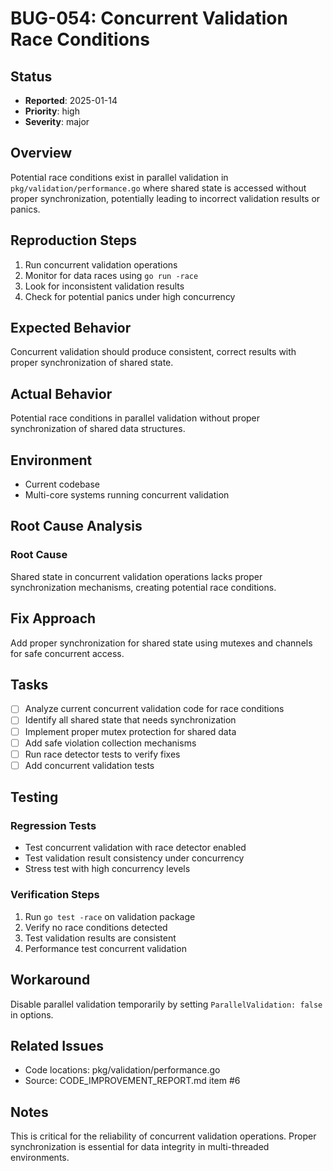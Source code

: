 # BUG-054: Concurrent Validation Race Conditions

## Status
- **Reported**: 2025-01-14
- **Priority**: high
- **Severity**: major

## Overview
Potential race conditions exist in parallel validation in `pkg/validation/performance.go` where shared state is accessed without proper synchronization, potentially leading to incorrect validation results or panics.

## Reproduction Steps
1. Run concurrent validation operations
2. Monitor for data races using `go run -race`
3. Look for inconsistent validation results
4. Check for potential panics under high concurrency

## Expected Behavior
Concurrent validation should produce consistent, correct results with proper synchronization of shared state.

## Actual Behavior
Potential race conditions in parallel validation without proper synchronization of shared data structures.

## Environment
- Current codebase
- Multi-core systems running concurrent validation

## Root Cause Analysis
### Root Cause
Shared state in concurrent validation operations lacks proper synchronization mechanisms, creating potential race conditions.

## Fix Approach
Add proper synchronization for shared state using mutexes and channels for safe concurrent access.

## Tasks
- [ ] Analyze current concurrent validation code for race conditions
- [ ] Identify all shared state that needs synchronization
- [ ] Implement proper mutex protection for shared data
- [ ] Add safe violation collection mechanisms
- [ ] Run race detector tests to verify fixes
- [ ] Add concurrent validation tests

## Testing
### Regression Tests
- Test concurrent validation with race detector enabled
- Test validation result consistency under concurrency
- Stress test with high concurrency levels

### Verification Steps
1. Run `go test -race` on validation package
2. Verify no race conditions detected
3. Test validation results are consistent
4. Performance test concurrent validation

## Workaround
Disable parallel validation temporarily by setting `ParallelValidation: false` in options.

## Related Issues
- Code locations: pkg/validation/performance.go
- Source: CODE_IMPROVEMENT_REPORT.md item #6

## Notes
This is critical for the reliability of concurrent validation operations. Proper synchronization is essential for data integrity in multi-threaded environments.